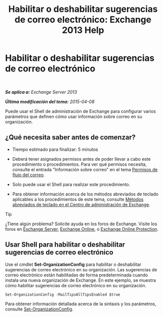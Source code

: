 ﻿---
title: 'Habilitar o deshabilitar sugerencias de correo electrónico: Exchange 2013 Help'
TOCTitle: Habilitar o deshabilitar sugerencias de correo electrónico
ms:assetid: 11ad3848-f303-4ad5-a21d-9b0883db4bda
ms:mtpsurl: https://technet.microsoft.com/es-es/library/JJ649321(v=EXCHG.150)
ms:contentKeyID: 49895481
ms.date: 04/23/2018
mtps_version: v=EXCHG.150
ms.translationtype: HT
---

# Habilitar o deshabilitar sugerencias de correo electrónico

 

_**Se aplica a:** Exchange Server 2013_

_**Última modificación del tema:** 2015-04-08_

Puede usar el Shell de administración de Exchange para configurar varios parámetros que definen cómo usar información sobre correo en su organización.

## ¿Qué necesita saber antes de comenzar?

  - Tiempo estimado para finalizar: 5 minutos

  - Deberá tener asignados permisos antes de poder llevar a cabo este procedimiento o procedimientos. Para ver qué permisos necesita, consulte el entrada "Información sobre correo" en el tema [Permisos de flujo del correo](mail-flow-permissions-exchange-2013-help.md).

  - Solo puede usar el Shell para realizar este procedimiento.

  - Para obtener información acerca de los métodos abreviados de teclado aplicables a los procedimientos de este tema, consulte [Métodos abreviados de teclado en el Centro de administración de Exchange](keyboard-shortcuts-in-the-exchange-admin-center-exchange-online-protection-help.md).


> [!TIP]
> ¿Tiene algún problema? Solicite ayuda en los foros de Exchange. Visite los foros en <A href="https://go.microsoft.com/fwlink/p/?linkid=60612">Exchange Server</A>, <A href="https://go.microsoft.com/fwlink/p/?linkid=267542">Exchange Online</A>, o <A href="https://go.microsoft.com/fwlink/p/?linkid=285351">Exchange Online Protection</A>.



## Usar Shell para habilitar o deshabilitar sugerencias de correo electrónico

Use el cmdlet **Set-OrganizationConfig** para habilitar o deshabilitar sugerencias de correo electrónico en su organización. Las sugerencias de correo electrónico están habilitadas de forma predeterminada cuando instala una nueva organización de Exchange. En este ejemplo, se muestra cómo habilitar sugerencias de correo electrónico en su organización.

    Set-OrganizationConfig -MailTipsAllTipsEnabled $true

Para obtener información detallada acerca de la sintaxis y los parámetros, consulte [Set-OrganizationConfig](https://technet.microsoft.com/es-es/library/aa997443\(v=exchg.150\)).

